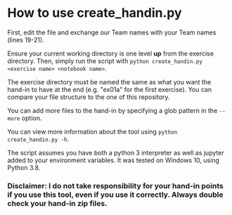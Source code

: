 # How to use create_handin.py

First, edit the file and exchange our Team names with your Team names (lines 19-21).

Ensure your current working directory is one level **up** from the exercise directory.
Then, simply run the script with `python create_handin.py <exercise name> <notebook name>`.

The exercise directory must be named the same as what you want the hand-in to have at
the end (e.g. "ex01a" for the first exercise).
You can compare your file structure to the one of this repository.

You can add more files to the hand-in by specifying a glob pattern in the `--more` option.

You can view more information about the tool using `python create_handin.py -h`.

The script assumes you have both a python 3 interpreter as well as jupyter added to your environment variables.
It was tested on Windows 10, using Python 3.8.

### Disclaimer: I do not take responsibility for your hand-in points if you use this tool, even if you use it correctly. Always double check your hand-in zip files.
